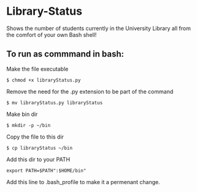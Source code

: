 # Library-Status
Shows the number of students currently in the University Library all from the comfort of your own Bash shell!

## To run as commmand in bash:
Make the file executable

```
$ chmod +x libraryStatus.py
```

Remove the need for the .py extension to be part of the command

```
$ mv libraryStatus.py libraryStatus
```

Make bin dir 

```
$ mkdir -p ~/bin
```
Copy the file to this dir

```
$ cp libraryStatus ~/bin
```
Add this dir to your PATH

```
export PATH=$PATH":$HOME/bin"
```

Add this line to .bash_profile to make it a permenant change.
